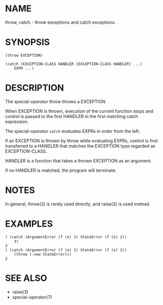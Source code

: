 # NAME
throw, catch - throw exceptions and catch exceptions.

# SYNOPSIS

    (throw EXCEPTION)
    
    (catch (EXCEPTION-CLASS HANDLER [EXCEPTION-CLASS HANDLER] ...)
        EXPR ...)

# DESCRIPTION
The special-operator throw throws a EXCEPTION.

When EXCEPTION is thrown, execution of the current function stops and control is passed to the first HANDLER in the first matching catch expression.

The special-operator `catch` evaluates EXPRs in order from the left.

If an EXCEPTION is thrown by throw while evaluating EXPRs, control is first transferred to a HANDLER that matches the EXCEPTION type regarded as EXCEPTION-CLASS.

HANDLER is a function that takes a thrown EXCEPTION as an argument.

If no HANDLER is matched, the program will terminate.

# NOTES
In general, throw(3) is rarely used directly, and raise(3) is used instead.

# EXAMPLES

    ) (catch (ArgumentError (f (e) 1) StateError (f (e) 2))
        3)
    3
    ) (catch (ArgumentError (f (e) 1) StateError (f (e) 2))
        (throw (.new StateError)))
    2

# SEE ALSO
- raise(3)
- special-operator(7)
